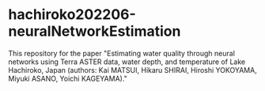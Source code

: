 # hachiroko202206-neuralNetworkEstimation
This repository for the paper "Estimating water quality through neural networks using Terra ASTER data, water depth, and temperature of Lake Hachiroko, Japan (authors: Kai MATSUI, Hikaru SHIRAI, Hiroshi YOKOYAMA, Miyuki ASANO, Yoichi KAGEYAMA)."
